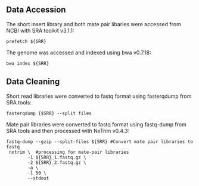 
## **Data Accession** 

The short insert library and both mate pair libaries were accessed from NCBI with SRA toolkit v3.1.1:
```
prefetch ${SRR}
```

The genome was accessed and indexed using bwa v0.7.18:
```
bwa index ${SRR}
```

## **Data Cleaning**

Short read libraries were converted to fastq format using fasterqdump from SRA tools:
```
fasterqdump {$SRR} --split files
```
Mate pair libraries were converted to fastq format using fastq-dump from SRA tools and then processed with NxTrim v0.4.3:
```
fastq-dump --gzip --split-files ${SRR} #Convert mate pair libraries to fastq 
 nxtrim \  #processing for mate-pair libraries
        -1 ${SRR}_1.fastq.gz \ 
        -2 ${SRR}_2.fastq.gz \ 
        -a \ 
        -l 50 \ 
        --stdout
```





